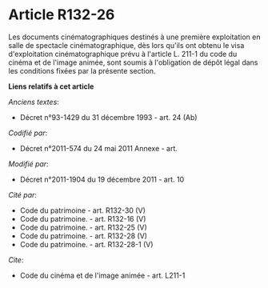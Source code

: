 # Article R132-26

Les documents cinématographiques destinés à une première exploitation en salle de spectacle cinématographique, dès lors
qu'ils ont obtenu le visa d'exploitation cinématographique prévu à l'article L. 211-1 du code du cinéma et de l'image animée,
sont soumis à l'obligation de dépôt légal dans les conditions fixées par la présente section.

**Liens relatifs à cet article**

_Anciens textes_:

  - Décret n°93-1429 du 31 décembre 1993 - art. 24 (Ab)

_Codifié par_:

  - Décret n°2011-574 du 24 mai 2011 Annexe - art.

_Modifié par_:

  - Décret n°2011-1904 du 19 décembre 2011 - art. 10

_Cité par_:

  - Code du patrimoine - art. R132-30 (V)
  - Code du patrimoine. - art. R132-16 (V)
  - Code du patrimoine. - art. R132-25 (V)
  - Code du patrimoine. - art. R132-28 (V)
  - Code du patrimoine. - art. R132-28-1 (V)

_Cite_:

  - Code du cinéma et de l'image animée - art. L211-1
